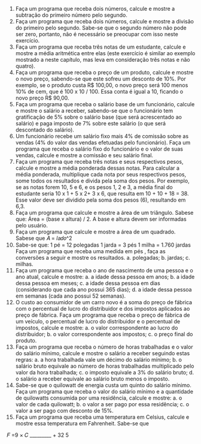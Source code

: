1. Faça um programa que receba dois números, calcule e mostre a
subtração do primeiro número pelo segundo.
2. Faça um programa que receba dois números, calcule e mostre a divisão
do primeiro pelo segundo. Sabe-se que o segundo número não pode ser
zero, portanto, não é necessário se preocupar com isso neste exercício.
3. Faça um programa que receba três notas de um estudante, calcule e
mostre a média aritmética entre elas (este exercício é similar ao exemplo
mostrado a neste capítulo, mas leva em consideração três notas e não
quatro).
4. Faça um programa que receba o preço de um produto, calcule e mostre
o novo preço, sabendo-se que este sofreu um desconto de 10%. Por
exemplo, se o produto custa R$ 100,00, o novo preço será 100 menos
10% de cem, que é 100 x 10 / 100. Essa conta é igual a 10, ficando o
novo preço R$ 90,00.
5. Faça um programa que receba o salário base de um funcionário, calcule
e mostre o salário a receber, sabendo-se que o funcionário tem
gratificação de 5% sobre o salário base (que será acrescentado ao
salário) e paga imposto de 7% sobre este salário (o que será
descontado do salário).
6. Um funcionário recebe um salário fixo mais 4% de comissão sobre as
vendas (4% do valor das vendas efetuadas pelo funcionário). Faça um
programa que receba o salário fixo do funcionário e o valor de suas
vendas, calcule e mostre a comissão e seu salário final.
7. Faça um programa que receba três notas e seus respectivos pesos,
calcule e mostre a média ponderada dessas notas. Para calcular a
média ponderada, multiplique cada nota por seus respectivos pesos,
some todos os resultados e divida pela soma dos pesos. Por exemplo,
se as notas forem 10, 5 e 6, e os pesos 1, 2 e 3, a média final do
estudante seria 10 x 1 + 5 x 2+ 3 x 6, que resulta em 10 + 10 + 18 = 38.
Esse valor deve ser dividido pela soma dos pesos (6), resultando em
6,3.
8. Faça um programa que calcule e mostre a área de um triângulo. Sabese que: Área = (base x altura) / 2. A base e altura devem ser informadas
pelo usuário.
9. Faça um programa que calcule e mostre a área de um quadrado. Sabese que
𝐴 = 𝑙𝑎𝑑𝑜^2
10. Sabe-se que:
1 pé = 12 polegadas
1 jarda = 3 pés
1 milha = 1.760 jardas
Faça um programa que receba uma medida em pés , faça as
conversões a seguir e mostre os resultados.
a. polegadas;
b. jardas;
c. milhas.
11. Faça um programa que receba o ano de nascimento de uma pessoa e o
ano atual, calcule e mostre:
a. a idade dessa pessoa em anos;
b. a idade dessa pessoa em meses;
c. a idade dessa pessoa em dias (considerando que cada ano
possui 365 dias);
d. a idade dessa pessoa em semanas (cada ano possui 52
semanas).
12. O custo ao consumidor de um carro novo é a soma do preço de fábrica
com o percentual de lucro do distribuidor e dos impostos aplicados ao
preço de fábrica. Faça um programa que receba o preço de fábrica de
um veículo, o percentual de lucro do distribuidor e o percentual de
impostos, calcule e mostre:
a. o valor correspondente ao lucro do distribuidor;
b. o valor correspondente aos impostos;
c. o preço final do produto.
13. Faça um programa que receba o número de horas trabalhadas e o valor
do salário mínimo, calcule e mostre o salário a receber seguindo estas
regras:
a. a hora trabalhada vale um décimo do salário mínimo;
b. o salário bruto equivale ao número de horas trabalhadas
multiplicado pelo valor da hora trabalhada;
c. o imposto equivale a 3% do salário bruto;
d. o salário a receber equivale ao salário bruto menos o imposto.
14. Sabe-se que o quilowatt de energia custa um quinto do salário mínimo.
Faça um programa que receba o valor do salário mínimo e a quantidade
de quilowatts consumida por uma residência, calcule e mostre:
a. o valor de cada quilowatt;
b. o valor a ser pago por essa residência;
c. o valor a ser pago com desconto de 15%.
15. Faça um programa que receba uma temperatura em Celsius, calcule e
mostre essa temperatura em Fahrenheit. Sabe-se que

𝐹 =9 × 𝐶
_________ + 32
   5

